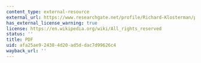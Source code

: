 ```yaml
---
content_type: external-resource
external_url: https://www.researchgate.net/profile/Richard-Klosterman/publication/233870072_Arguments_for_and_Against_Planning/links/561e875c08aef097132cadad/Arguments-for-and-Against-Planning.pdf?_tp=eyJjb250ZXh0Ijp7ImZpcnN0UGFnZSI6InB1YmxpY2F0aW9uIiwicGFnZSI6InB1YmxpY2F0aW9uIn19
has_external_license_warning: true
license: https://en.wikipedia.org/wiki/All_rights_reserved
status: ''
title: PDF
uid: afa25ae9-2438-4d20-ad5d-dac7d99626c4
wayback_url: ''
---
```

